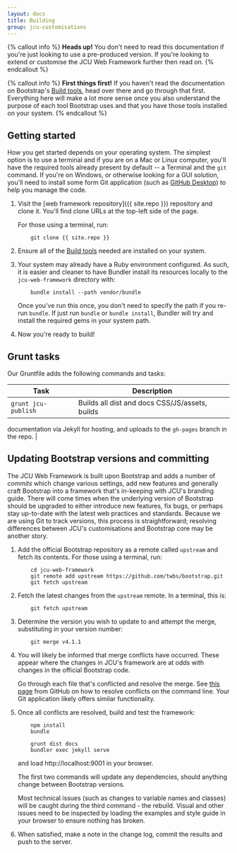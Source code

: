 ```yaml
---
layout: docs
title: Building
group: jcu-customisations
---
```


{% callout info %}
**Heads up!** You don't need to read this documentation if you're just looking
to use a pre-produced version.  If you're looking to extend or customise the JCU
Web Framework further then read on.
{% endcallout %}

{% callout info %}
**First things first!** If you haven't read the documentation on Bootstrap's
[Build tools](../getting-started/build-tools.md), head over there and go through
that first.  Everything here will make a lot more sense once you also understand
the purpose of each tool Bootstrap uses and that you have those tools installed
on your system.
{% endcallout %}

## Getting started

How you get started depends on your operating system.  The simplest
option is to use a terminal and if you are on a Mac or Linux computer, you'll
have the required tools already present by default -- a Terminal and the ``git``
command.  If you're on Windows, or otherwise looking for a GUI solution, you'll
need to install some form Git application (such as [GitHub
Desktop](https://desktop.github.com/)) to help you manage the code.

1. Visit the [web framework repository]({{ site.repo }}) repository and clone
   it.  You'll find clone URLs at the top-left side of the page.

   For those using a terminal, run:

   ```
       git clone {{ site.repo }}
   ```

1. Ensure all of the [Build tools](../getting-started/build-tools.md) needed
   are installed on your system.

1. Your system may already have a Ruby environment configured. As such, it is
   easier and cleaner to have Bundler install its resources locally to the
   `jcu-web-framework` directory with:

   ```
       bundle install --path vendor/bundle
   ```

   Once you've run this once, you don't need to specify the path if you re-run
   `bundle`.  If just run `bundle` or `bundle install`, Bundler will try and
   install the required gems in your system path.

1. Now you're ready to build!

## Grunt tasks

Our Gruntfile adds the following commands and tasks:

| Task | Description |
| --- | --- |
| `grunt jcu-publish` | Builds all dist and docs CSS/JS/assets, builds
documentation via Jekyll for hosting, and uploads to the `gh-pages` branch
in the repo. |

## Updating Bootstrap versions and committing

The JCU Web Framework is built upon Bootstrap and adds a number of *commits*
which change various settings, add new features and generally craft Bootstrap
into a framework that's in-keeping with JCU's branding guide.  There will come
times when the underlying version of Bootstrap should be upgraded to either
introduce new features, fix bugs, or perhaps stay up-to-date with the latest web
practices and standards.  Because we are using Git to track versions, this
process is straightforward; resolving differences between JCU's customisations
and Bootstrap core may be another story.

1. Add the official Bootstrap repository as a remote called `upstream` and fetch
   its contents.  For those using a terminal, run:

   ```
       cd jcu-web-framework
       git remote add upstream https://github.com/twbs/bootstrap.git
       git fetch upstream
   ```

1. Fetch the latest changes from the `upstream` remote.  In a terminal, this is:

   ```
       git fetch upstream
   ```

1. Determine the version you wish to update to and attempt the merge,
   substituting in your version number:

   ```
       git merge v4.1.1
   ```

1. You will likely be informed that merge conflicts have occurred.  These appear
   where the changes in JCU's framework are at odds with changes in the official
   Bootstrap code.

   Go through each file that's conflicted and resolve the merge.  See [this
   page](https://help.github.com/articles/resolving-a-merge-conflict-from-the-command-line/)
   from GitHub on how to resolve conflicts on the command line.  Your Git
   application likely offers similar functionality.

1. Once all conflicts are resolved, build and test the framework:

   ```
       npm install
       bundle

       grunt dist docs
       bundler exec jekyll serve
   ```

   and load http://localhost:9001 in your browser.

   The first two commands will update any dependencies, should anything change
   between Bootstrap versions.

   Most technical issues (such as changes to variable names and classes) will be
   caught during the third command - the rebuild.  Visual and other issues need
   to be inspected by loading the examples and style guide in your browser to
   ensure nothing has broken.

1. When satisfied, make a note in the change log, commit the results and push to
   the server.
